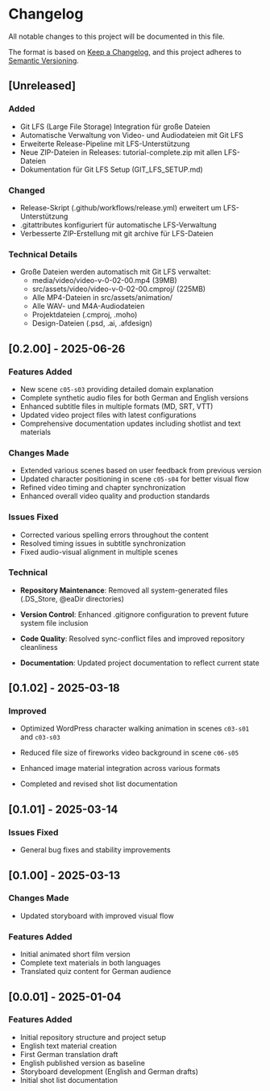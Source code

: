# Changelog

All notable changes to this project will be documented in this file.

The format is based on [Keep a Changelog](https://keepachangelog.com/en/1.1.0/),
and this project adheres to [Semantic Versioning](https://semver.org/spec/v2.0.0.html).

## [Unreleased]

### Added
- Git LFS (Large File Storage) Integration für große Dateien
- Automatische Verwaltung von Video- und Audiodateien mit Git LFS
- Erweiterte Release-Pipeline mit LFS-Unterstützung
- Neue ZIP-Dateien in Releases: tutorial-complete.zip mit allen LFS-Dateien
- Dokumentation für Git LFS Setup (GIT_LFS_SETUP.md)

### Changed
- Release-Skript (.github/workflows/release.yml) erweitert um LFS-Unterstützung
- .gitattributes konfiguriert für automatische LFS-Verwaltung
- Verbesserte ZIP-Erstellung mit git archive für LFS-Dateien

### Technical Details
- Große Dateien werden automatisch mit Git LFS verwaltet:
  - media/video/video-v-0-02-00.mp4 (39MB)
  - src/assets/video/video-v-0-02-00.cmproj/ (225MB)
  - Alle MP4-Dateien in src/assets/animation/
  - Alle WAV- und M4A-Audiodateien
  - Projektdateien (.cmproj, .moho)
  - Design-Dateien (.psd, .ai, .afdesign)

## [0.2.00] - 2025-06-26

### Features Added

- New scene `c05-s03` providing detailed domain explanation
- Complete synthetic audio files for both German and English versions
- Enhanced subtitle files in multiple formats (MD, SRT, VTT)
- Updated video project files with latest configurations
- Comprehensive documentation updates including shotlist and text materials

### Changes Made

- Extended various scenes based on user feedback from previous version
- Updated character positioning in scene `c05-s04` for better visual flow
- Refined video timing and chapter synchronization
- Enhanced overall video quality and production standards

### Issues Fixed

- Corrected various spelling errors throughout the content
- Resolved timing issues in subtitle synchronization
- Fixed audio-visual alignment in multiple scenes

### Technical

- **Repository Maintenance**: Removed all system-generated files
  (.DS_Store, @eaDir directories)

- **Version Control**: Enhanced .gitignore configuration to prevent future
  system file inclusion

- **Code Quality**: Resolved sync-conflict files and improved repository
  cleanliness

- **Documentation**: Updated project documentation to reflect current state

## [0.1.02] - 2025-03-18

### Improved

- Optimized WordPress character walking animation in scenes `c03-s01` and
  `c03-s03`

- Reduced file size of fireworks video background in scene `c06-s05`
- Enhanced image material integration across various formats
- Completed and revised shot list documentation

## [0.1.01] - 2025-03-14

### Issues Fixed

- General bug fixes and stability improvements

## [0.1.00] - 2025-03-13

### Changes Made

- Updated storyboard with improved visual flow

### Features Added

- Initial animated short film version
- Complete text materials in both languages
- Translated quiz content for German audience

## [0.0.01] - 2025-01-04

### Features Added

- Initial repository structure and project setup
- English text material creation
- First German translation draft
- English published version as baseline
- Storyboard development (English and German drafts)
- Initial shot list documentation


